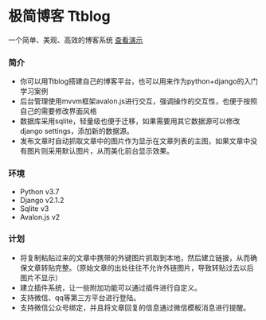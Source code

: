 # 极简博客 Ttblog
一个简单、美观、高效的博客系统  [查看演示](http://s.tatta.cn)
### 简介
* 你可以用Ttblog搭建自己的博客平台，也可以用来作为python+django的入门学习案例  
* 后台管理使用mvvm框架avalon.js进行交互，强调操作的交互性，也便于按照自己的需要修改界面风格
* 数据库采用sqlite，轻量级也便于迁移，如果需要用其它数据源可以修改django settings，添加新的数据源。  
* 发布文章时自动抓取文章中的图片作为显示在文章列表的主图，如果文章中没有图片则采用默认图片，从而美化前台显示效果。 
### 环境
* Python v3.7
* Django v2.1.2
* Sqlite v3
* Avalon.js v2
### 计划
* 将复制粘贴过来的文章中携带的外键图片抓取到本地，然后建立链接，从而确保文章转贴完整。（原始文章的出处往往不允许外链图片，导致转贴过去以后图片不显示）
* 建立插件系统，让一些附加功能可以通过插件进行自定义。  
* 支持微信、qq等第三方平台进行登陆。 
* 支持微信公众号绑定，并且将文章回复的信息通过微信模板消息进行提醒。  
